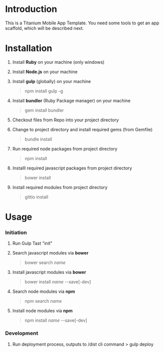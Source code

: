 # Introduction

This is a Titanium Mobile App Template. You need some tools to get an app scaffold, which will be described next.
 

# Installation

1. Install **Ruby** on your machine (only windows)

2. Install **Node.js** on your machine

3. Install **gulp** (globally) on your machine
	> npm install gulp -g

4. Install **bundler** (Ruby Package manager) on your machine
	> gem install bundler

5. Checkout files from Repo into your project directory

6. Change to project directory and install required gems (from Gemfile)
	> bundle install

7. Run required node packages from project directory
	> npm install

8. Installl required javascript packages from project directory
	> bower install

9. Install required modules from project directory
	> gittio install


# Usage
### Initiation

1. Run Gulp Tast "init"

2. Search javascript modules via **bower**
	> bower search *name*

3. Install javascript modules via **bower**
	> bower install *name* --save[-dev]

4. Search node modules via **npm**
	> npm  search *name*

5. Install node modules via **npm**
	> npm install *name* --save[-dev]


### Development
1. Run deployment process, outputs to /dist
	cli command > gulp deploy